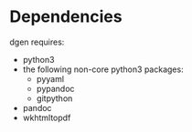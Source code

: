 # Dependencies

dgen requires:

* python3
* the following non-core python3 packages:
    * pyyaml
    * pypandoc
    * gitpython
* pandoc
* wkhtmltopdf